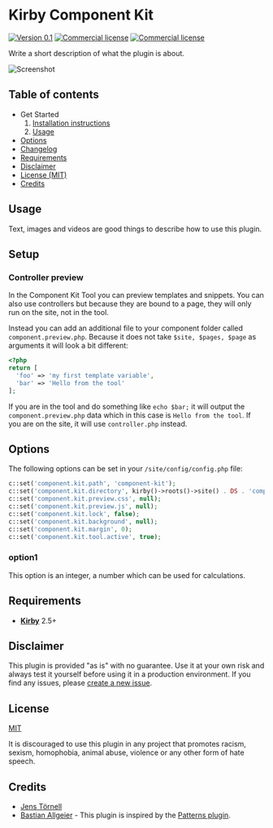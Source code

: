 # Kirby Component Kit

[![Version 0.1](https://img.shields.io/badge/version-0.1-blue.svg)](https://github.com/jenstornell/field-engineer/blob/master/docs/changelog.md) [![Commercial license](https://img.shields.io/badge/license-commercial-red.svg)](https://github.com/jenstornell/field-engineer/blob/master/docs/license.md) [![Commercial license](https://img.shields.io/badge/price-€50-yellow.svg)](https://github.com/jenstornell/field-engineer/blob/master/docs/license.md)

Write a short description of what the plugin is about.

![Screenshot](https://placehold.it/888x150?text=Screenshot)

## Table of contents

- Get Started
  1. [Installation instructions](docs/install.md)
  1. [Usage](#usage)
- [Options](#options)
- [Changelog](docs/changelog.md)
- [Requirements](#requirements)
- [Disclaimer](#requirements)
- [License (MIT)](#requirements)
- [Credits](#requirements)

## Usage

Text, images and videos are good things to describe how to use this plugin.

## Setup

### Controller preview

In the Component Kit Tool you can preview templates and snippets. You can also use controllers but because they are bound to a page, they will only run on the site, not in the tool.

Instead you can add an additional file to your component folder called `component.preview.php`. Because it does not take `$site, $pages, $page` as arguments it will look a bit different:

```php
<?php
return [
  'foo' => 'my first template variable',
  'bar' => 'Hello from the tool'
];
```

If you are in the tool and do something like `echo $bar;` it will output the `component.preview.php` data which in this case is `Hello from the tool`. If you are on the site, it will use `controller.php` instead.

## Options

The following options can be set in your `/site/config/config.php` file:

```php
c::set('component.kit.path', 'component-kit');
c::set('component.kit.directory', kirby()->roots()->site() . DS . 'components');
c::set('component.kit.preview.css', null);
c::set('component.kit.preview.js', null);
c::set('component.kit.lock', false);
c::set('component.kit.background', null);
c::set('component.kit.margin', 0);
c::set('component.kit.tool.active', true);
```

### option1

This option is an integer, a number which can be used for calculations.

## Requirements

- [**Kirby**](https://getkirby.com/) 2.5+

## Disclaimer

This plugin is provided "as is" with no guarantee. Use it at your own risk and always test it yourself before using it in a production environment. If you find any issues, please [create a new issue](https://github.com/jenstornell/kirby-component-kit/issues/new).

## License

[MIT](https://opensource.org/licenses/MIT)

It is discouraged to use this plugin in any project that promotes racism, sexism, homophobia, animal abuse, violence or any other form of hate speech.

## Credits

- [Jens Törnell](https://github.com/jenstornell)
- [Bastian Allgeier](https://github.com/bastianallgeier) - This plugin is inspired by the [Patterns plugin](https://github.com/getkirby-plugins/patterns-plugin).